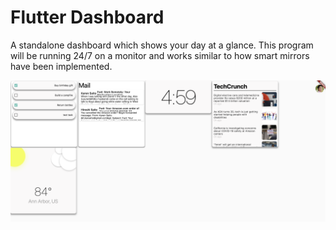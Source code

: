 # Flutter Dashboard
 A standalone dashboard which shows your day at a glance. This program will be running 24/7 on a monitor and works similar to how smart mirrors have been implemented.

![Dashboard UI](/Dashboard_Layout_7-27-2020.png)
